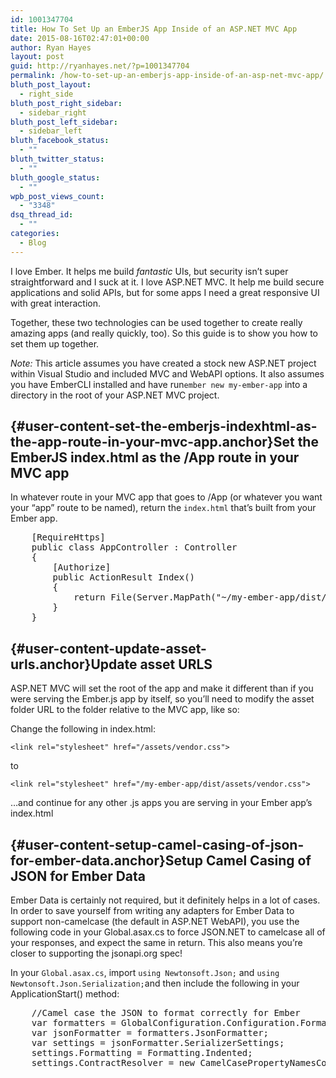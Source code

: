 ```yaml
---
id: 1001347704
title: How To Set Up an EmberJS App Inside of an ASP.NET MVC App
date: 2015-08-16T02:47:01+00:00
author: Ryan Hayes
layout: post
guid: http://ryanhayes.net/?p=1001347704
permalink: /how-to-set-up-an-emberjs-app-inside-of-an-asp-net-mvc-app/
bluth_post_layout:
  - right_side
bluth_post_right_sidebar:
  - sidebar_right
bluth_post_left_sidebar:
  - sidebar_left
bluth_facebook_status:
  - ""
bluth_twitter_status:
  - ""
bluth_google_status:
  - ""
wpb_post_views_count:
  - "3348"
dsq_thread_id:
  - ""
categories:
  - Blog
---
```

I love Ember. It helps me build _fantastic_ UIs, but security isn&#8217;t super straightforward and I suck at it. I love ASP.NET MVC. It help me build secure applications and solid APIs, but for some apps I need a great responsive UI with great interaction.

Together, these two technologies can be used together to create really amazing apps (and really quickly, too). So this guide is to show you how to set them up together.<!--more-->

_Note:_ This article assumes you have created a stock new ASP.NET project within Visual Studio and included MVC and WebAPI options. It also assumes you have EmberCLI installed and have run`ember new my-ember-app` into a directory in the root of your ASP.NET MVC project.

## [](https://gist.github.com/RyannosaurusRex/063c76e2d3eb756989f3#set-the-emberjs-indexhtml-as-the-app-route-in-your-mvc-app){#user-content-set-the-emberjs-indexhtml-as-the-app-route-in-your-mvc-app.anchor}Set the EmberJS index.html as the /App route in your MVC app

In whatever route in your MVC app that goes to /App (or whatever you want your &#8220;app&#8221; route to be named), return the `index.html` that&#8217;s built from your Ember app.

<div class="highlight highlight-source-cs">
  <pre>    [RequireHttps]
    <span class="pl-k">public</span> <span class="pl-k">class</span> <span class="pl-en">AppController</span> : <span class="pl-k">Controller</span>
    {
        [Authorize]
        <span class="pl-k">public</span> ActionResult <span class="pl-en">Index</span>()
        {
            <span class="pl-k">return</span> File(Server.MapPath(<span class="pl-s"><span class="pl-pds">"</span>~/my-ember-app/dist/<span class="pl-pds">"</span></span>) + <span class="pl-s"><span class="pl-pds">"</span>index.html<span class="pl-pds">"</span></span>, <span class="pl-s"><span class="pl-pds">"</span>text/html<span class="pl-pds">"</span></span>);
        }
    }</pre>
</div>

## [](https://gist.github.com/RyannosaurusRex/063c76e2d3eb756989f3#update-asset-urls){#user-content-update-asset-urls.anchor}Update asset URLS

ASP.NET MVC will set the root of the app and make it different than if you were serving the Ember.js app by itself, so you&#8217;ll need to modify the asset folder URL to the folder relative to the MVC app, like so:

Change the following in index.html:

`<link rel="stylesheet" href="/assets/vendor.css">`

to

`<link rel="stylesheet" href="/my-ember-app/dist/assets/vendor.css">`

&#8230;and continue for any other .js apps you are serving in your Ember app&#8217;s index.html

## [](https://gist.github.com/RyannosaurusRex/063c76e2d3eb756989f3#setup-camel-casing-of-json-for-ember-data){#user-content-setup-camel-casing-of-json-for-ember-data.anchor}Setup Camel Casing of JSON for Ember Data

Ember Data is certainly not required, but it definitely helps in a lot of cases. In order to save yourself from writing any adapters for Ember Data to support non-camelcase (the default in ASP.NET WebAPI), you use the following code in your Global.asax.cs to force JSON.NET to camelcase all of your responses, and expect the same in return. This also means you&#8217;re closer to supporting the jsonapi.org spec!

In your `Global.asax.cs`, import `using Newtonsoft.Json;` and `using Newtonsoft.Json.Serialization;`and then include the following in your ApplicationStart() method:

<div class="highlight highlight-source-cs">
  <pre>    <span class="pl-c">//Camel case the JSON to format correctly for Ember</span>
    <span class="pl-k">var</span> formatters = GlobalConfiguration.Configuration.Formatters;
    <span class="pl-k">var</span> jsonFormatter = formatters.JsonFormatter;
    <span class="pl-k">var</span> settings = jsonFormatter.SerializerSettings;
    settings.Formatting = Formatting.Indented;
    settings.ContractResolver = <span class="pl-k">new</span> CamelCasePropertyNamesContractResolver();</pre>
</div>